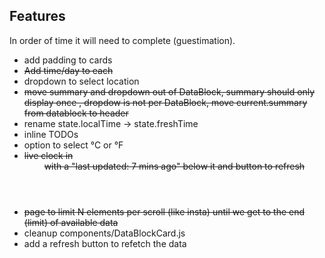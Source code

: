 ## Features ##

In order of time it will need to complete (guestimation).

* add padding to cards
* ~~Add time/day to each <DataBlockCard />~~
* dropdown to select location
* ~~move summary and dropdown out of DataBlock, summary should only display once
  , dropdow is not per DataBlock, move current.summary from datablock to header~~
* rename state.localTime -> state.freshTime
* inline TODOs
* option to select °C or °F
* ~~live clock in <Header /> with a "last updated: 7 mins ago" below it and button to refresh~~
* ~~page to limit N elements per scroll (like insta) until we get to the end (limit) of available data~~
* cleanup components/DataBlockCard.js
* add a refresh button to refetch the data

